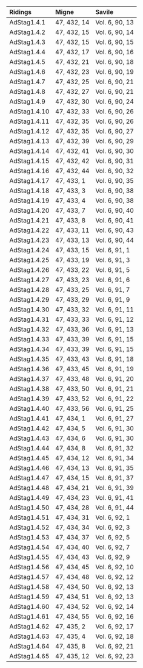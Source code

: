 |Ridings|Migne|Savile|
|:------|:----|:-----|
|AdStag1.4.1|47, 432, 14|Vol. 6, 90, 13|
|AdStag1.4.2|47, 432, 15 |Vol. 6, 90, 14|
|AdStag1.4.3|47, 432, 15|Vol. 6, 90, 15|
|AdStag1.4.4|47, 432, 17|Vol. 6, 90, 16|
|AdStag1.4.5|47, 432, 21|Vol. 6, 90, 18|
|AdStag1.4.6|47, 432, 23|Vol. 6, 90, 19|
|AdStag1.4.7|47, 432, 25|Vol. 6, 90, 21|
|AdStag1.4.8|47, 432, 27|Vol. 6, 90, 21|
|AdStag1.4.9|47, 432, 30|Vol. 6, 90, 24|
|AdStag1.4.10|47, 432, 33|Vol. 6, 90, 26|
|AdStag1.4.11|47, 432, 35|Vol. 6, 90, 26|
|AdStag1.4.12|47, 432, 35|Vol. 6, 90, 27|
|AdStag1.4.13|47, 432, 39|Vol. 6, 90, 29|
|AdStag1.4.14|47, 432, 41|Vol. 6, 90, 30|
|AdStag1.4.15|47, 432, 42|Vol. 6, 90, 31|
|AdStag1.4.16|47, 432, 44|Vol. 6, 90, 32|
|AdStag1.4.17|47, 433, 1|Vol. 6, 90, 35|
|AdStag1.4.18|47, 433, 3|Vol. 6, 90, 38|
|AdStag1.4.19|47, 433, 4|Vol. 6, 90, 38|
|AdStag1.4.20|47, 433, 7|Vol. 6, 90, 40|
|AdStag1.4.21|47, 433, 8|Vol. 6, 90, 41|
|AdStag1.4.22|47, 433, 11|Vol. 6, 90, 43|
|AdStag1.4.23|47, 433, 13|Vol. 6, 90, 44|
|AdStag1.4.24|47, 433, 15|Vol. 6, 91, 1|
|AdStag1.4.25|47, 433, 19|Vol. 6, 91, 3|
|AdStag1.4.26|47, 433, 22|Vol. 6, 91, 5|
|AdStag1.4.27|47, 433, 23|Vol. 6, 91, 6|
|AdStag1.4.28|47, 433, 25|Vol. 6, 91, 7|
|AdStag1.4.29|47, 433, 29|Vol. 6, 91, 9|
|AdStag1.4.30|47, 433, 32|Vol. 6, 91, 11|
|AdStag1.4.31|47, 433, 33|Vol. 6, 91, 12|
|AdStag1.4.32|47, 433, 36|Vol. 6, 91, 13|
|AdStag1.4.33|47, 433, 39|Vol. 6, 91, 15|
|AdStag1.4.34|47, 433, 39|Vol. 6, 91, 15|
|AdStag1.4.35|47, 433, 43|Vol. 6, 91, 18|
|AdStag1.4.36|47, 433, 45|Vol. 6, 91, 19|
|AdStag1.4.37|47, 433, 48|Vol. 6, 91, 20|
|AdStag1.4.38|47, 433, 50|Vol. 6, 91, 21|
|AdStag1.4.39|47, 433, 52|Vol. 6, 91, 22|
|AdStag1.4.40|47, 433, 56|Vol. 6, 91, 25|
|AdStag1.4.41|47, 434, 1|Vol. 6, 91, 27|
|AdStag1.4.42|47, 434, 5|Vol. 6, 91, 30|
|AdStag1.4.43|47, 434, 6|Vol. 6, 91, 30|
|AdStag1.4.44|47, 434, 8|Vol. 6, 91, 32|
|AdStag1.4.45|47, 434, 12|Vol. 6, 91, 34|
|AdStag1.4.46|47, 434, 13|Vol. 6, 91, 35|
|AdStag1.4.47|47, 434, 15|Vol. 6, 91, 37|
|AdStag1.4.48|47, 434, 21|Vol. 6, 91, 39|
|AdStag1.4.49|47, 434, 23|Vol. 6, 91, 41|
|AdStag1.4.50|47, 434, 28|Vol. 6, 91, 44|
|AdStag1.4.51|47, 434, 31|Vol. 6, 92, 1|
|AdStag1.4.52|47, 434, 34|Vol. 6, 92, 3|
|AdStag1.4.53|47, 434, 37|Vol. 6, 92, 5|
|AdStag1.4.54|47, 434, 40|Vol. 6, 92, 7|
|AdStag1.4.55|47, 434, 43|Vol. 6, 92, 9|
|AdStag1.4.56|47, 434, 45|Vol. 6, 92, 10|
|AdStag1.4.57|47, 434, 48|Vol. 6, 92, 12|
|AdStag1.4.58|47, 434, 50|Vol. 6, 92, 13|
|AdStag1.4.59|47, 434, 51|Vol. 6, 92, 13|
|AdStag1.4.60|47, 434, 52|Vol. 6, 92, 14|
|AdStag1.4.61|47, 434, 55|Vol. 6, 92, 16|
|AdStag1.4.62|47, 435, 2|Vol. 6, 92, 17|
|AdStag1.4.63|47, 435, 4|Vol. 6, 92, 18|
|AdStag1.4.64|47, 435, 8|Vol. 6, 92, 21|
|AdStag1.4.65|47, 435, 12|Vol. 6, 92, 23|
